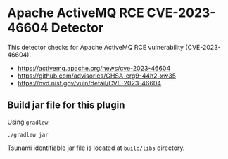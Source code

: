 # Apache ActiveMQ RCE CVE-2023-46604 Detector

This detector checks for Apache ActiveMQ RCE vulnerability (CVE-2023-46604).

- https://activemq.apache.org/news/cve-2023-46604
- https://github.com/advisories/GHSA-crg9-44h2-xw35
- https://nvd.nist.gov/vuln/detail/CVE-2023-46604

## Build jar file for this plugin

Using `gradlew`:

```shell
./gradlew jar
```

Tsunami identifiable jar file is located at `build/libs` directory.
